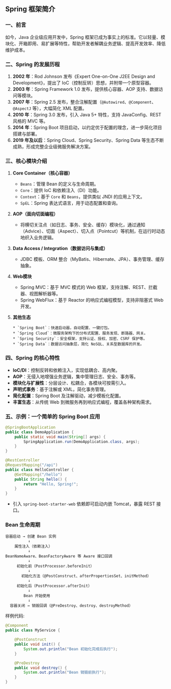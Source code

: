 ## Spring 框架简介

### 一、前言

如今，Java 企业级应用开发中，Spring 框架已成为事实上的标准。它以轻量、模块化、开箱即用、易扩展等特性，帮助开发者解耦业务逻辑、提高开发效率、降低维护成本。

### 二、Spring 的发展历程

1. **2002 年**：Rod Johnson 发布《Expert One-on-One J2EE Design and Development》，提出了 IoC（控制反转）思想，并附带一个原型容器。
2. **2003 年**：Spring Framework 1.0 发布，提供核心容器、AOP 支持、数据访问等模块。
3. **2007 年**：Spring 2.5 发布，整合注解配置（`@Autowired`、`@Component`、`@AspectJ` 等），大幅简化 XML 配置。
4. **2010 年**：Spring 3.0 发布，引入 Java 5+ 特性，支持 JavaConfig、REST 风格的 MVC 等。
5. **2014 年**：Spring Boot 项目启动，以约定优于配置的理念，进一步简化项目搭建与部署。
6. **2019 年及以后**：Spring Cloud、Spring Security、Spring Data 等生态不断成熟，形成完整企业级微服务解决方案。

### 三、核心模块介绍

1. **Core Container（核心容器）**

      * `Beans`：管理 Bean 的定义与生命周期。
      * `Core`：提供 IoC 和依赖注入（DI）功能。
      * `Context`：基于 `Core` 和 `Beans`，提供类似 JNDI 的应用上下文。
      * `SpEL`：Spring 表达式语言，用于动态配置和查询。  

2. **AOP（面向切面编程）**

      * 将横切关注点（如日志、事务、安全、缓存）模块化，通过通知（Advice）、切面（Aspect）、切入点（Pointcut）等机制，在运行时动态地织入业务逻辑。

3. **Data Access / Integration（数据访问与集成）**

      * JDBC 模板、ORM 整合（MyBatis、Hibernate、JPA）、事务管理、缓存抽象。

4. **Web模块**

      * Spring MVC：基于 MVC 模式的 Web 框架，支持注解、REST、拦截器、视图解析器等。
      * Spring WebFlux：基于 Reactor 的响应式编程模型，支持非阻塞式 Web 开发。

5. **其他生态**

       * `Spring Boot`：快速启动器，自动配置、一键打包。
       * `Spring Cloud`：微服务架构下的分布式配置、服务发现、断路器、网关。
       * `Spring Security`：安全框架，支持认证、授权、加密、CSRF 保护等。
       * `Spring Data`：数据访问抽象层，简化 NoSQL、关系型数据库的开发。

### 四、Spring 的核心特性

   * **IoC/DI**：控制反转和依赖注入，实现低耦合、高内聚。
   * **AOP**：无侵入地增强业务逻辑，集中管理日志、安全、事务等。
   * **模块化与扩展性**：分层设计、松耦合，各模块可按需引入。
   * **声明式事务**：基于注解或 XML，简化事务管理。
   * **简化配置**：Spring Boot 及注解驱动，减少模板化配置。
   * **丰富生态**：从传统 Web 到微服务再到响应式编程，覆盖各种架构需求。

### 五、示例：一个简单的 Spring Boot 应用

```java
@SpringBootApplication
public class DemoApplication {
    public static void main(String[] args) {
        SpringApplication.run(DemoApplication.class, args);
    }
}

@RestController
@RequestMapping("/api")
public class HelloController {
    @GetMapping("/hello")
    public String hello() {
        return "Hello, Spring!";
    }
}
```

* 引入 `spring-boot-starter-web` 依赖即可启动内嵌 Tomcat，暴露 REST 接口。


### Bean 生命周期

``` text
容器启动 → 创建 Bean 实例
          ↓
    属性注入（依赖注入）
          ↓
BeanNameAware、BeanFactoryAware 等 Aware 接口回调
          ↓
     初始化前（PostProcessor.beforeInit）
          ↓
       初始化方法（@PostConstruct、afterPropertiesSet、initMethod）
          ↓
     初始化后（PostProcessor.afterInit）
          ↓
        Bean 开始使用
          ↓
  容器关闭 → 销毁回调（@PreDestroy、destroy、destroyMethod）
```

样例代码:
``` java
@Component
public class MyService {

    @PostConstruct
    public void init() {
        System.out.println("Bean 初始化完成后执行");
    }

    @PreDestroy
    public void destroy() {
        System.out.println("Bean 销毁前执行");
    }
}
```